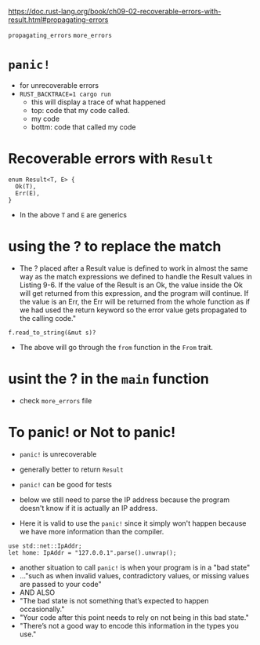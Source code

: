
https://doc.rust-lang.org/book/ch09-02-recoverable-errors-with-result.html#propagating-errors

`propagating_errors`
`more_errors`

# `panic!`
- for unrecoverable errors
- `RUST_BACKTRACE=1 cargo run`
  - this will display a trace of what happened
  - top: code that my code called.
  - my code
  - bottm: code that called my code


# Recoverable errors with `Result`
```
enum Result<T, E> {
  Ok(T),
  Err(E),
}
```
- In the above `T` and `E` are generics

# using the ? to replace the match

- The ? placed after a Result value is defined to work in almost the same way as the match expressions we defined to handle the Result values in Listing 9-6. If the value of the Result is an Ok, the value inside the Ok will get returned from this expression, and the program will continue. If the value is an Err, the Err will be returned from the whole function as if we had used the return keyword so the error value gets propagated to the calling code."

```
f.read_to_string(&mut s)?
```
- The above will go through the `from` function in the `From` trait.

# usint the ? in the `main` function
- check `more_errors` file

# To panic! or Not to panic!
- `panic!` is unrecoverable
- generally better to return `Result`
- `panic!` can be good for tests

- below we still need to parse the IP address because the program doesn't know if it is actually an IP address.
- Here it is valid to use the `panic!` since it simply won't happen because we have more information than the compiler.
```
use std::net::IpAddr;
let home: IpAddr = "127.0.0.1".parse().unwrap();
```

- another situation to call `panic!` is when your program is in a "bad state"
- ..."such as when invalid values, contradictory values, or missing values are passed to your code"
- AND ALSO
- "The bad state is not something that’s expected to happen occasionally."
- "Your code after this point needs to rely on not being in this bad state."
- "There’s not a good way to encode this information in the types you use."